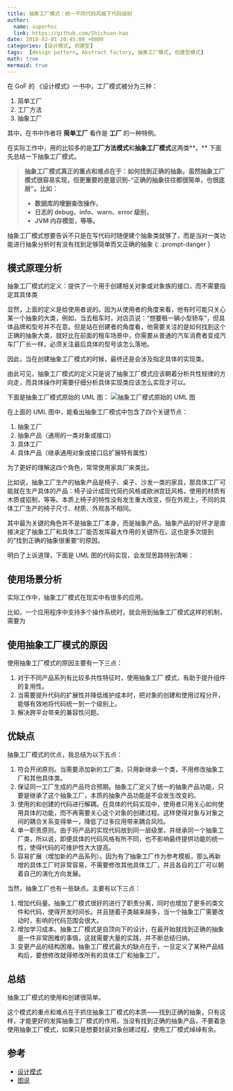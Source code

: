 ```yaml
---
title: 抽象工厂模式：统一不同代码风格下代码级别
author:
  name: superhsc
  link: https://github.com/Shichuan-hao
date: 2018-02-01 20:45:00 +0800
categories: [设计模式, 创建型]
tags:  [design pattern, Abstract factory, 抽象工厂模式, 创建型模式]
math: true
mermaid: true
---
```


在 GoF 的 《设计模式》一书中，工厂模式被分为三种：
1. 简单工厂
2. 工厂方法
3. 抽象工厂

其中，在书中作者将 __简单工厂__ 看作是 __工厂__ 的一种特例。

在实际工作中，用的比较多的是**工厂方法模式**和**抽象工厂模式**这两类**。**
下面先总结一下抽象工厂模式。

> **抽象工厂模式真正的重点和难点在于：如何找到正确的抽象。虽然抽象工厂模式很容易实现，但更重要的是意识到-“正确的抽象往往都很简单，也很底层”。比如：**
> - **数据库的增删查改操作，**
> - **日志的 debug、info、warn、error 级别，**
> - **JVM 内存模型，等等。**
> 
抽象工厂模式想要告诉不只是在写代码时随便建个抽象类就够了，而是当对一类功能进行抽象分析时有没有找到足够简单而又正确的抽象
{: .prompt-danger }


## 模式原理分析

抽象工厂模式的定义：提供了一个用于创建相关对象或对象族的接口，而不需要指定其具体类

显然，上面的定义是给使用者说的。因为从使用者的角度来看，他有时可能只关心某一个抽象的大类，例如，当去租车时，对店员说：“想要租一辆小型轿车”，但具体品牌和型号并不在意。但是站在创建者的角度看，他需要关注的是如何找到这个正确的抽象大类，就好比在前面的租车场景中，你需要从普通的汽车消费者变成汽车厂厂长一样，必须关注最后具体的型号该怎么落地。

因此，当在创建抽象工厂模式的时候，最终还是会涉及指定具体的实现类。

由此可见，抽象工厂模式的定义只是说了抽象工厂模式应该朝着分析共性规律的方向走，而具体操作时需要仔细分析具体实现类应该怎么实现才可以。

下面是抽象工厂模式原始的 UML 图：
![抽象工厂模式原始的 UML 图](https://Shichuan-hao.github.io/images/assert/design-patterns/abstract-factory.png)

在上面的 UML 图中，能看出抽象工厂模式中包含了四个关键节点：

1. 抽象工厂
2. 抽象产品（通用的一类对象或接口）
3. 具体工厂
4. 具体产品（继承通用对象或接口后扩展特有属性）

为了更好的理解这四个角色，常常使用家具厂来类比。

比如说，抽象工厂生产的抽象产品是椅子、桌子、沙发一类的家具，那具体工厂可能就在生产具体的产品：椅子设计成现代简约风格或欧洲宫廷风格，使用的材质有木质或铝制，等等。本质上椅子的特性没有发生重大改变，但在外观上，不同的具体工厂生产的椅子尺寸、材质、外观各不相同。

其中最为关键的角色并不是抽象工厂本身，而是抽象产品。抽象产品的好坏才是直接决定了抽象工厂和具体工厂能否发挥最大作用的关键所在。这也是多次提到的“找到正确的抽象很重要”的原因。

明白了上诉道理，下面是 UML 图的代码实现，会发现思路特别清晰：

## 使用场景分析

实际工作中，抽象工厂模式在现实中有很多的应用。

比如，一个应用程序中支持多个操作系统时，就会用到抽象工厂模式这样的机制，需要为

## 使用抽象工厂模式的原因

使用抽象工厂模式的原因主要有一下三点：

1. 对于不同产品系列有比较多共性特征时，使用抽象工厂 模式，有助于提升组件的复用性。
2. 当需要提升代码的扩展性并降低维护成本时，把对象的创建和使用过程分开，能够有效地将代码统一到一个级别上。
3. 解决跨平台带来的兼容性问题。

## 优缺点

抽象工厂模式的优点，我总结为以下五点：

1. 符合开闭原则。当需要添加新的工厂类，只用新继承一个类，不用修改抽象工厂和其他具体类。
2. 保证同一工厂生成的产品符合预期。抽象工厂定义了统一的抽象产品功能，只要是继承了这个抽象工厂，本质的抽象产品功能是不会发生改变的。
3. 使用的和创建的代码进行解耦。在具体的代码实现中，使用者只用关心如何使用具体的功能，而不再需要关心这个对象的创建过程。这样使得对象与对象之间的耦合关系变得单一，降低了过多应用带来耦合风险。
4. 单一职责原则。由于将产品的实现代码放到同一层级里，并继承同一个抽象工厂类，所以说，即便具体的代码风格有所不同，也不影响最终提供功能的统一性，使得代码的可维护性大大提高。
5. 容易扩展（增加新的产品系列）。因为有了抽象工厂作为参考模板，那么再新增的具体工厂时非常容易，不需要修改其他具体工厂，并且各自的工厂可以朝着自己的演化方向发展。

当然，抽象工厂也有一些缺点。主要有以下三点：

1. 增加代码量。抽象工厂模式很好的进行了职责分离，同时也增加了更多的类文件和代码，使得开发时间长。并且随着子类越来越多，当一个抽象工厂需要改动时，影响的代码范围会很大。
2. 增加学习成本。抽象工厂模式是自顶向下的设计，在最开始就找到正确的抽象是一件非常困难的事情，这就需要大量的实践，并不断总结归纳。
3. 变更产品的结构困难。抽象工厂模式最大的缺点在于，一旦定义了某种产品结构后，要想修改就得修改所有的具体工厂和抽象工厂。

## 总结

抽象工厂模式的使用和创建很简单。

这个模式的重点和难点在于抓住抽象工厂模式的本质——找到正确的抽象，只有这样，才能更好的发挥抽象工厂模式的作用。当没有找到正确的抽象产品，不要着急使用抽象工厂模式，如果只是想要封装对象创建过程，使用工厂模式绰绰有余。

## 参考

- [设计模式](https://refactoringguru.cn/design-patterns)
- [图说](https://design-patterns.readthedocs.io/zh_CN/latest/)
